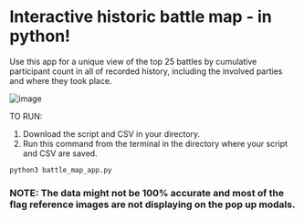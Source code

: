 # Interactive historic battle map - in python!

Use this app for a unique view of the top 25 battles by cumulative participant count in all of recorded history, including the involved parties and where they took place.

![image](https://github.com/user-attachments/assets/8b829760-366e-4f77-a69f-2344df4dbb01)

TO RUN:
1. Download the script and CSV in your directory.
2. Run this command from the terminal in the directory where your script and CSV are saved.

```
python3 battle_map_app.py
```

### NOTE: The data might not be 100% accurate and most of the flag reference images are not displaying on the pop up modals. 


